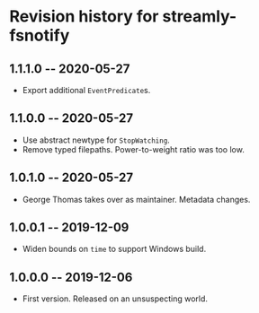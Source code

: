 # Revision history for streamly-fsnotify

## 1.1.1.0 -- 2020-05-27

- Export additional `EventPredicate`s.

## 1.1.0.0 -- 2020-05-27

- Use abstract newtype for `StopWatching`.
- Remove typed filepaths. Power-to-weight ratio was too low.

## 1.0.1.0 -- 2020-05-27

- George Thomas takes over as maintainer. Metadata changes.

## 1.0.0.1 -- 2019-12-09

- Widen bounds on `time` to support Windows build.

## 1.0.0.0 -- 2019-12-06

- First version. Released on an unsuspecting world.

